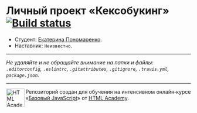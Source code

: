 # Личный проект «Кексобукинг» [![Build status][travis-image]][travis-url]

* Студент: [Екатерина Пономаренко](https://up.htmlacademy.ru/javascript/11/user/133095).
* Наставник: `Неизвестно`.

---

_Не удаляйте и не обращайте внимание на папки и файлы:_<br>
_`.editorconfig`, `.eslintrc`, `.gitattributes`, `.gitignore`, `.travis.yml`, `package.json`._

---

<a href="https://htmlacademy.ru/intensive/javascript"><img align="left" width="50" height="50" title="HTML Academy" src="https://up.htmlacademy.ru/static/img/intensive/javascript/logo-for-github.svg"></a>

Репозиторий создан для обучения на интенсивном онлайн‑курсе «[Базовый JavaScript](https://htmlacademy.ru/intensive/javascript)» от [HTML Academy](https://htmlacademy.ru).

[travis-image]: https://travis-ci.org/htmlacademy-javascript/133095-keksobooking.svg?branch=master
[travis-url]: https://travis-ci.org/htmlacademy-javascript/133095-keksobooking
